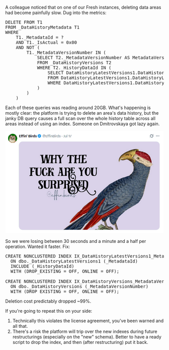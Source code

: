A colleague noticed that on one of our Fresh instances, deleting data areas had become painfully slow. Dug into the metrics:

<pre>
DELETE FROM T1
FROM _DataHistoryMetadata T1
WHERE 
    T1._MetadataId = ?
    AND T1._IsActual = 0x00 
    AND NOT (
        T1._MetadataVersionNumber IN (
            SELECT T2._MetadataVersionNumber AS MetadataVersionNumber_
            FROM _DataHistoryVersions T2
            WHERE T2._HistoryDataId IN (
                SELECT DataHistoryLatestVersions1.DataHistoryLatestVersions._HistoryDataId AS HistoryDataId_
                FROM DataHistoryLatestVersions1.DataHistoryLatestVersions T3
                WHERE DataHistoryLatestVersions1.DataHistoryLatestVersions._MetadataId = ?
            )
        )
    )
</pre>

Each of these queries was reading around 20GB. What's happening is mostly clear: the platform is trying to delete an area's data history, but the janky DB query causes a full scan over the whole history table across all areas instead of using an index. Someone on Dmitrovskaya got lazy again.

[![Why are you surpised?](why.png)](https://x.com/EffinBirds/status/1945545263407301033)

So we were losing between 30 seconds and a minute and a half per operation. Wanted it faster. Fix:

<pre>
CREATE NONCLUSTERED INDEX IX_DataHistoryLatestVersions1_MetadataId
  ON dbo._DataHistoryLatestVersions1 (_MetadataId)
  INCLUDE (_HistoryDataId)
  WITH (DROP_EXISTING = OFF, ONLINE = OFF);
 
CREATE NONCLUSTERED INDEX IX_DataHistoryVersions_MetadataVersionNumber
  ON dbo._DataHistoryVersions (_MetadataVersionNumber)
  WITH (DROP_EXISTING = OFF, ONLINE = OFF);
</pre>

Deletion cost predictably dropped ~99%.

If you're going to repeat this on your side:

1. Technically this violates the license agreement, you've been warned and all that.
2. There's a risk the platform will trip over the new indexes during future restructurings (especially on the "new" schema). Better to have a ready script to drop the index, and then (after restructuring) put it back.